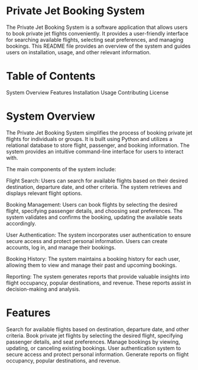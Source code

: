 # Private Jet Booking System

The Private Jet Booking System is a software application that allows users to book private jet flights conveniently. It provides a user-friendly interface for searching available flights, selecting seat preferences, and managing bookings. This README file provides an overview of the system and guides users on installation, usage, and other relevant information.

# Table of Contents
System Overview
Features
Installation
Usage
Contributing
License
# System Overview
The Private Jet Booking System simplifies the process of booking private jet flights for individuals or groups. It is built using Python and utilizes a relational database to store flight, passenger, and booking information. The system provides an intuitive command-line interface for users to interact with.

The main components of the system include:

Flight Search: Users can search for available flights based on their desired destination, departure date, and other criteria. The system retrieves and displays relevant flight options.

Booking Management: Users can book flights by selecting the desired flight, specifying passenger details, and choosing seat preferences. The system validates and confirms the booking, updating the available seats accordingly.

User Authentication: The system incorporates user authentication to ensure secure access and protect personal information. Users can create accounts, log in, and manage their bookings.

Booking History: The system maintains a booking history for each user, allowing them to view and manage their past and upcoming bookings.

Reporting: The system generates reports that provide valuable insights into flight occupancy, popular destinations, and revenue. These reports assist in decision-making and analysis.

# Features
Search for available flights based on destination, departure date, and other criteria.
Book private jet flights by selecting the desired flight, specifying passenger details, and seat preferences.
Manage bookings by viewing, updating, or canceling existing bookings.
User authentication system to secure access and protect personal information.
Generate reports on flight occupancy, popular destinations, and revenue.